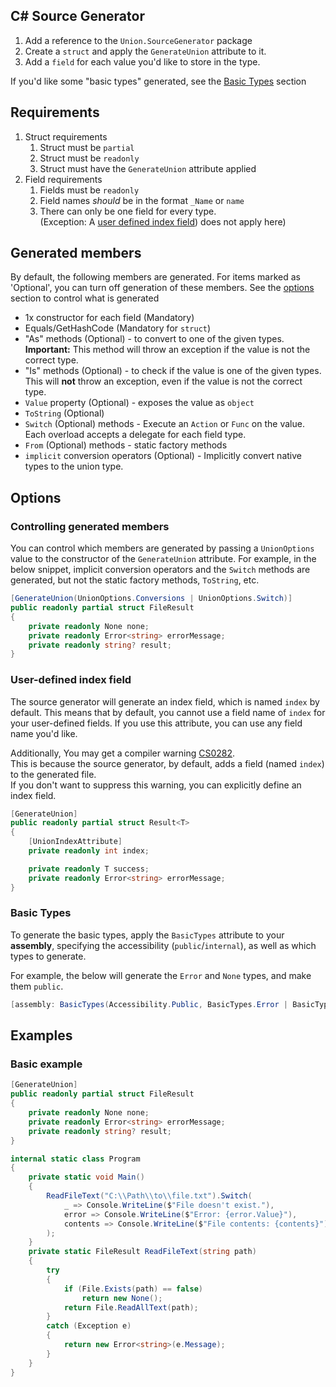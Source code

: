 ﻿
## C# Source Generator

1. Add a reference to the `Union.SourceGenerator` package
2. Create a `struct` and apply the `GenerateUnion` attribute to it.
3. Add a `field` for each value you'd like to store in the type.

If you'd like some "basic types" generated, see the [Basic Types](#basic-types) section


## Requirements

1. Struct requirements
    1. Struct must be `partial`
    2. Struct must be `readonly`
    3. Struct must have the `GenerateUnion` attribute applied
2. Field requirements
   1. Fields must be `readonly`
   2. Field names _should_ be in the format `_Name` or `name`
   3. There can only be one field for every type.  
(Exception: A [user defined index field](#user-defined-index-field)) does not apply here)

## Generated members

By default, the following members are generated.  For items marked as 'Optional', you can turn off generation of these members.
See the [options](#controlling-generated-members) section to control what is generated

- 1x constructor for each field (Mandatory)
- Equals/GetHashCode (Mandatory for `struct`)
- "As" methods (Optional) - to convert to one of the given types.  **Important:** This method will throw an 
exception if the value is not the correct type.
- "Is" methods (Optional) - to check if the value is one of the given types.  This will **not** throw 
an exception, even if the value is not the correct type.
- `Value` property (Optional) - exposes the value as `object`
- `ToString` (Optional)
- `Switch` (Optional) methods - Execute an `Action` or `Func` on the value.  Each overload accepts a
delegate for each field type.
- `From` (Optional) methods - static factory methods
- `implicit` conversion operators (Optional) - Implicitly convert native types to the union type.


## Options

### Controlling generated members

You can control which members are generated by passing a `UnionOptions` value to the constructor
of the `GenerateUnion` attribute.  For example, in the below snippet, implicit conversion operators
and the `Switch` methods are generated, but not the static factory methods, `ToString`, etc.

```csharp
[GenerateUnion(UnionOptions.Conversions | UnionOptions.Switch)]
public readonly partial struct FileResult
{
    private readonly None none;
    private readonly Error<string> errorMessage;
    private readonly string? result;
}
```

### User-defined index field

The source generator will generate an index field, which is named `index` by default.  This means that
by default, you cannot use a field name of `index` for your user-defined fields. If you use this 
attribute, you can use any field name you'd like.

Additionally,  You may get a compiler warning [CS0282](https://docs.microsoft.com/en-us/dotnet/csharp/misc/cs0282).  
This is because the source generator, by default, adds a field (named `index`) to the generated file.  
If you don't want to suppress this warning, you can explicitly define an index field.  

```csharp
[GenerateUnion]
public readonly partial struct Result<T>
{
    [UnionIndexAttribute]
    private readonly int index;

    private readonly T success;
    private readonly Error<string> errorMessage;
}
```

### Basic Types

To generate the basic types, apply the `BasicTypes` attribute to your **assembly**,
specifying the accessibility (`public`/`internal`), as well as which types to generate.

For example, the below will generate the `Error` and `None` types, and make them `public`.

```csharp
[assembly: BasicTypes(Accessibility.Public, BasicTypes.Error | BasicTypes.None)]
```

## Examples

### Basic example

```csharp
[GenerateUnion]
public readonly partial struct FileResult
{
    private readonly None none;
    private readonly Error<string> errorMessage;
    private readonly string? result;
}

internal static class Program
{
    private static void Main()
    {
        ReadFileText("C:\\Path\\to\\file.txt").Switch(
            _ => Console.WriteLine($"File doesn't exist."),
            error => Console.WriteLine($"Error: {error.Value}"),
            contents => Console.WriteLine($"File contents: {contents}")
        );
    }
    private static FileResult ReadFileText(string path)
    {
        try
        {
            if (File.Exists(path) == false)
                return new None();
            return File.ReadAllText(path);
        }
        catch (Exception e)
        {
            return new Error<string>(e.Message);
        }
    }
}
```